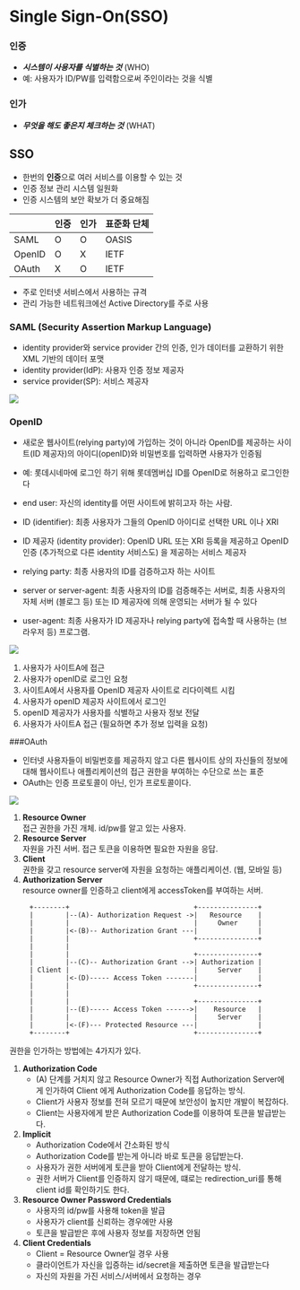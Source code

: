 # Single Sign-On(SSO)

### 인증
- ***시스템이 사용자를 식별하는 것*** (WHO)
- 예: 사용자가 ID/PW를 입력함으로써 주인이라는 것을 식별

### 인가
- ***무엇을 해도 좋은지 체크하는 것*** (WHAT)

## SSO
- 한번의 **인증**으로 여러 서비스를 이용할 수 있는 것
- 인증 정보 관리 시스템 일원화
- 인증 시스템의 보안 확보가 더 중요해짐    

|  | 인증 | 인가 | 표준화 단체 |
|:-- |:--- |:-- |:------- |
|SAML| O | O | OASIS |
|OpenID| O | X | IETF |
|OAuth | X | O | IETF |
+ 주로 인터넷 서비스에서 사용하는 규격
+ 관리 가능한 네트워크에선 Active Directory를 주로 사용   

### SAML (Security Assertion Markup Language)
- identity provider와 service provider 간의 인증, 인가 데이터를 교환하기 위한 XML 기반의 데이터 포맷
- identity provider(IdP): 사용자 인증 정보 제공자
- service provider(SP): 서비스 제공자

![](https://docs.citrix.com/en-us/netscaler/12/media/SAML-flow.png)


### OpenID
- 새로운 웹사이트(relying party)에 가입하는 것이 아니라 OpenID를 제공하는 사이트(ID 제공자)의 아이디(openID)와 비밀번호를 입력하면 사용자가 인증됨
- 예: 롯데시네마에 로그인 하기 위해 롯데멤버십 ID를 OpenID로 허용하고 로그인한다

- end user: 자신의 identity를 어떤 사이트에 밝히고자 하는 사람.
- ID (identifier): 최종 사용자가 그들의 OpenID 아이디로 선택한 URL 이나 XRI
- ID 제공자 (identity provider): OpenID URL 또는 XRI 등록을 제공하고 OpenID 인증 (추가적으로 다른 identity 서비스도) 을 제공하는 서비스 제공자
- relying party: 최종 사용자의 ID를 검증하고자 하는 사이트
- server or server-agent: 최종 사용자의 ID를 검증해주는 서버로, 최종 사용자의 자체 서버 (블로그 등) 또는 ID 제공자에 의해 운영되는 서버가 될 수 있다
- user-agent: 최종 사용자가 ID 제공자나 relying party에 접속할 때 사용하는 (브라우저 등) 프로그램.

![](http://assets.devx.com/devx/0804rgf3.jpg)

1. 사용자가 사이트A에 접근
2. 사용자가 openID로 로그인 요청
3. 사이트A에서 사용자를 OpenID 제공자 사이트로 리다이렉트 시킴
4. 사용자가 openID 제공자 사이트에서 로그인
5. openID 제공자가 사용자를 식별하고 사용자 정보 전달
6. 사용자가 사이트A 접근 (필요하면 추가 정보 입력을 요청)

###OAuth
- 인터넷 사용자들이 비밀번호를 제공하지 않고 다른 웹사이트 상의 자신들의 정보에 대해 웹사이트나 애플리케이션의 접근 권한을 부여하는 수단으로 쓰는 표준
- OAuth는 인증 프로토콜이 아닌, 인가 프로토콜이다.

![](https://upload.wikimedia.org/wikipedia/commons/thumb/3/32/OpenIDvs.Pseudo-AuthenticationusingOAuth.svg/512px-OpenIDvs.Pseudo-AuthenticationusingOAuth.svg.png)

1. **Resource Owner**   
	접근 권한을 가진 개체. id/pw를 알고 있는 사용자.
2. **Resource Server**   
	자원을 가진 서버. 접근 토큰을 이용하면 필요한 자원을 응답.
3. **Client**   
	권한을 갖고 resource server에 자원을 요청하는 애플리케이션. (웹, 모바일 등)
4. **Authorization Server**   
	resource owner를 인증하고 client에게 accessToken를 부여하는 서버.

~~~
     +--------+                               +---------------+    
     |        |--(A)- Authorization Request ->|   Resource    |    
     |        |                               |     Owner     |    
     |        |<-(B)-- Authorization Grant ---|               |     
     |        |                               +---------------+    
     |        |    
     |        |                               +---------------+    
     |        |--(C)-- Authorization Grant -->| Authorization |    
     | Client |                               |     Server    |    
     |        |<-(D)----- Access Token -------|               |    
     |        |                               +---------------+    
     |        |    
     |        |                               +---------------+    
     |        |--(E)----- Access Token ------>|    Resource   |    
     |        |                               |     Server    |    
     |        |<-(F)--- Protected Resource ---|               |    
     +--------+                               +---------------+    
~~~

권한을 인가하는 방법에는 4가지가 있다.

1. **Authorization Code**  
	- (A) 단계를 거치지 않고 Resource Owner가 직접 Authorization Server에게 인가하여 Client 에게 Authorization Code를 응답하는 방식.   
	- Client가 사용자 정보를 전혀 모르기 때문에 보안성이 높지만 개발이 복잡하다.   
	- Client는 사용자에게 받은 Authorization Code를 이용하여 토큰을 발급받는다.  
2. **Implicit**
	- Authorization Code에서 간소화된 방식
	- Authorization Code를 받는게 아니라 바로 토큰을 응답받는다.
	- 사용자가 권한 서버에게 토큰을 받아 Client에게 전달하는 방식.
	- 권한 서버가 Client를 인증하지 않기 때문에, 떄로는 redirection_uri를 통해 client id를 확인하기도 한다.
3. **Resource Owner Password Credentials**
	- 사용자의 id/pw를 사용해 token을 발급
	- 사용자가 client를 신뢰하는 경우에만 사용
	- 토큰을 발급받은 후에 사용자 정보를 저장하면 안됨
4. **Client Credentials**
	- Client = Resource Owner일 경우 사용
	- 클라이언트가 자신을 입증하는 id/secret을 제출하면 토큰을 발급받는다
	- 자신의 자원을 가진 서비스/서버에서 요청하는 경우

